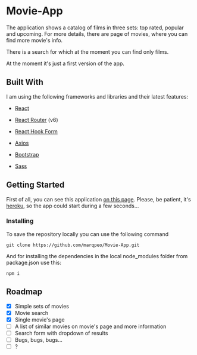 # Movie-App

The application shows a catalog of films in three sets: top rated, popular and upcoming. For more details, there are page of movies, where you can find more movie's info.

There is a search for which at the moment you can find only films.

At the moment it's just a first version of the app.

## Built With

I am using the following frameworks and libraries and their latest features:

* [React](https://reactjs.org/)

* [React Router](https://reactrouter.com/) (v6)

* [React Hook Form](https://react-hook-form.com/)

* [Axios](https://github.com/axios/axios)

* [Bootstrap](https://getbootstrap.com/)

* [Sass](https://github.com/sass/dart-sass)


## Getting Started

First of all, you can see this application [on this page](https://movie-app-marqpeo.herokuapp.com/). Please, be patient, it's [heroku](https://heroku.com), so the app could start during a few seconds...

### Installing

To save the repository locally you can use the following command

    git clone https://github.com/marqpeo/Movie-App.git

And for installing the dependencies in the local node_modules folder from package.json use this:
    
    npm i

## Roadmap

- [x]   Simple sets of movies
- [x]   Movie search
- [x]   Single movie's page
- [ ]   A list of similar movies on movie's page and more information
- [ ]   Search form with dropdown of results
- [ ]   Bugs, bugs, bugs...
- [ ]   ?
